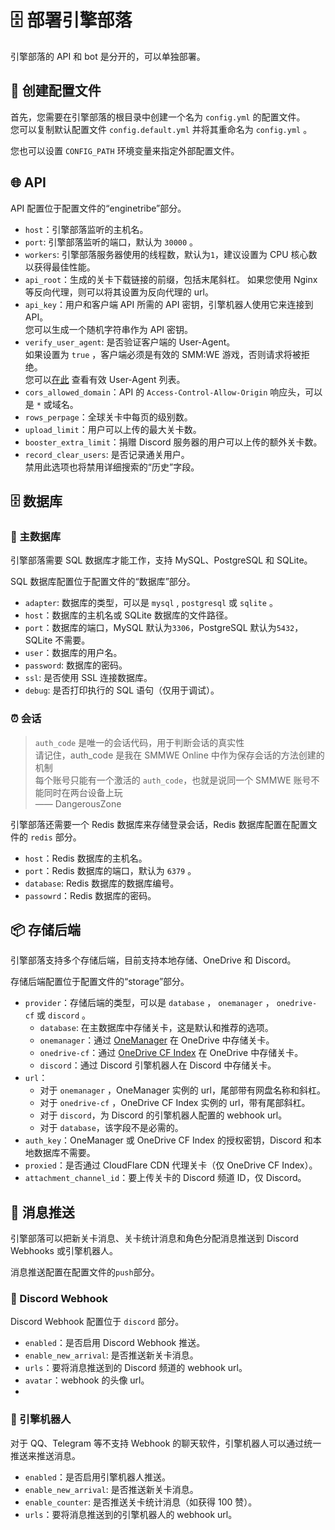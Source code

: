 # 🗄️ 部署引擎部落

引擎部落的 API 和 bot 是分开的，可以单独部署。

## 📑 创建配置文件

首先，您需要在引擎部落的根目录中创建一个名为 `config.yml` 的配置文件。  
您可以复制默认配置文件 `config.default.yml` 并将其重命名为 `config.yml` 。

您也可以设置 `CONFIG_PATH` 环境变量来指定外部配置文件。

## 🌐 API

API 配置位于配置文件的“enginetribe”部分。

- `host`：引擎部落监听的主机名。
- `port`: 引擎部落监听的端口，默认为 `30000` 。
- `workers`: 引擎部落服务器使用的线程数，默认为`1`，建议设置为 CPU 核心数以获得最佳性能。
- `api_root`：生成的关卡下载链接的前缀，包括末尾斜杠。
  如果您使用 Nginx 等反向代理，则可以将其设置为反向代理的 url。
- `api_key`：用户和客户端 API 所需的 API 密钥，引擎机器人使用它来连接到 API。  
  您可以生成一个随机字符串作为 API 密钥。
- `verify_user_agent`: 是否验证客户端的 User-Agent。  
  如果设置为 `true` ，客户端必须是有效的 SMM:WE 游戏，否则请求将被拒绝。  
  您可以[在此](https://github.com/EngineTribe/EngineTribe/blob/main/depends.py#L10) 查看有效 User-Agent 列表。
- `cors_allowed_domain`：API 的 `Access-Control-Allow-Origin` 响应头，可以是 `*` 或域名。
- `rows_perpage`：全球关卡中每页的级别数。
- `upload_limit`：用户可以上传的最大关卡数。
- `booster_extra_limit`：捐赠 Discord 服务器的用户可以上传的额外关卡数。
- `record_clear_users`: 是否记录通关用户。  
  禁用此选项也将禁用详细搜索的“历史”字段。

## 🗄️ 数据库

### 💼 主数据库

引擎部落需要 SQL 数据库才能工作，支持 MySQL、PostgreSQL 和 SQLite。

SQL 数据库配置位于配置文件的“数据库”部分。

- `adapter`: 数据库的类型，可以是 `mysql` , `postgresql` 或 `sqlite` 。
- `host`：数据库的主机名或 SQLite 数据库的文件路径。
- `port`：数据库的端口，MySQL 默认为`3306`，PostgreSQL 默认为`5432`，SQLite 不需要。
- `user`：数据库的用户名。
- `password`: 数据库的密码。
- `ssl`: 是否使用 SSL 连接数据库。
- `debug`: 是否打印执行的 SQL 语句（仅用于调试）。

### ⏰ 会话

> `auth_code` 是唯一的会话代码，用于判断会话的真实性  
> 请记住，auth_code 是我在 SMMWE Online 中作为保存会话的方法创建的机制     
> 每个账号只能有一个激活的 `auth_code`，也就是说同一个 SMMWE 账号不能同时在两台设备上玩  
> —— DangerousZone

引擎部落还需要一个 Redis 数据库来存储登录会话，Redis 数据库配置在配置文件的 `redis` 部分。

- `host`：Redis 数据库的主机名。
- `port`：Redis 数据库的端口，默认为 `6379` 。
- `database`: Redis 数据库的数据库编号。
- `passowrd`：Redis 数据库的密码。

## 📦 存储后端

引擎部落支持多个存储后端，目前支持本地存储、OneDrive 和 Discord。

存储后端配置位于配置文件的“storage”部分。

- `provider`：存储后端的类型，可以是 `database` ， `onemanager` ， `onedrive-cf` 或 `discord` 。
    - `database`: 在主数据库中存储关卡，这是默认和推荐的选项。
    - `onemanager`：通过 [OneManager](https://github.com/qkqpttgf/OneManager-php) 在 OneDrive 中存储关卡。
    - `onedrive-cf`：通过 [OneDrive CF Index](https://github.com/spencerwooo/onedrive-cf-index) 在 OneDrive 中存储关卡。
    - `discord`：通过 Discord 引擎机器人在 Discord 中存储关卡。
- `url`：
    - 对于 `onemanager` ，OneManager 实例的 url，尾部带有网盘名称和斜杠。
    - 对于 `onedrive-cf` ，OneDrive CF Index 实例的 url，带有尾部斜杠。
    - 对于 `discord`，为 Discord 的引擎机器人配置的 webhook url。
    - 对于 `database`，该字段不是必需的。
- `auth_key`：OneManager 或 OneDrive CF Index 的授权密钥，Discord 和本地数据库不需要。
- `proxied`：是否通过 CloudFlare CDN 代理关卡（仅 OneDrive CF Index）。
- `attachment_channel_id`：要上传关卡的 Discord 频道 ID，仅 Discord。

## 💬 消息推送

引擎部落可以把新关卡消息、关卡统计消息和角色分配消息推送到 Discord Webhooks 或引擎机器人。

消息推送配置在配置文件的`push`部分。

### 📨 Discord Webhook

Discord Webhook 配置位于 `discord` 部分。

- `enabled`：是否启用 Discord Webhook 推送。
- `enable_new_arrival`: 是否推送新关卡消息。
- `urls`：要将消息推送到的 Discord 频道的 webhook url。
- `avatar`：webhook 的头像 url。
- 
### 🤖 引擎机器人

对于 QQ、Telegram 等不支持 Webhook 的聊天软件，引擎机器人可以通过统一推送来推送消息。

- `enabled`：是否启用引擎机器人推送。
- `enable_new_arrival`: 是否推送新关卡消息。
- `enable_counter`: 是否推送关卡统计消息（如获得 100 赞）。
- `urls`：要将消息推送到的引擎机器人的 webhook url。
